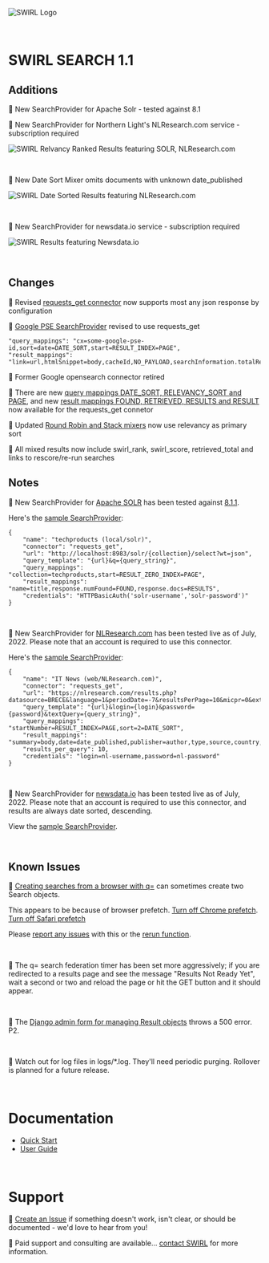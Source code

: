 ![SWIRL Logo](./images/swirl_logo_notext_200.jpg)

<br/>

# SWIRL SEARCH 1.1

## Additions

:small_blue_diamond: New SearchProvider for Apache Solr - tested against 8.1

:small_blue_diamond: New SearchProvider for Northern Light's NLResearch.com service - subscription required

![SWIRL Relvancy Ranked Results featuring SOLR, NLResearch.com](https://raw.githubusercontent.com/sidprobstein/swirl-search/main/docs/images/swirl_results_solr_nlresearch.png) 

<br/>

:small_blue_diamond: New Date Sort Mixer omits documents with unknown date_published

![SWIRL Date Sorted Results featuring NLResearch.com](https://raw.githubusercontent.com/sidprobstein/swirl-search/main/docs/images/swirl_results_date_mixer.png) 

<br/>

:small_blue_diamond: New SearchProvider for newsdata.io service - subscription required

![SWIRL Results featuring Newsdata.io](https://raw.githubusercontent.com/sidprobstein/swirl-search/main/docs/images/swirl_results_newsdata_io.png)

<br/>

## Changes

:small_blue_diamond: Revised [requests_get connector](../swirl/connectors/requests_get.py) now supports most any json response by configuration

:small_blue_diamond: [Google PSE SearchProvider](../SearchProviders/google_pse.json) revised to use requests_get

```
"query_mappings": "cx=some-google-pse-id,sort=date=DATE_SORT,start=RESULT_INDEX=PAGE",
"result_mappings": "link=url,htmlSnippet=body,cacheId,NO_PAYLOAD,searchInformation.totalResults=FOUND,queries.request[0].count=RETRIEVED,items=RESULTS"
```

:small_blue_diamond: Former Google opensearch connector retired

:small_blue_diamond: There are new [query mappings DATE_SORT, RELEVANCY_SORT and PAGE](https://github.com/sidprobstein/swirl-search/wiki/2.-User-Guide#query-mappings), and new [result mappings FOUND, RETRIEVED, RESULTS and RESULT](https://github.com/sidprobstein/swirl-search/wiki/2.-User-Guide#result-mappings) now available for the requests_get connetor

:small_blue_diamond: Updated [Round Robin and Stack mixers](https://github.com/sidprobstein/swirl-search/wiki/2.-User-Guide#mixers) now use relevancy as primary sort

:small_blue_diamond: All mixed results now include swirl_rank, swirl_score, retrieved_total and links to rescore/re-run searches

## Notes

:small_blue_diamond: New SearchProvider for [Apache SOLR](https://solr.apache.org/) has been tested against [8.1.1](https://solr.apache.org/downloads.html). 

Here's the [sample SearchProvider](../SearchProviders/solr_with_auth.json):

```
{
    "name": "techproducts (local/solr)",
    "connector": "requests_get",
    "url": "http://localhost:8983/solr/{collection}/select?wt=json",
    "query_template": "{url}&q={query_string}",
    "query_mappings": "collection=techproducts,start=RESULT_ZERO_INDEX=PAGE",
    "result_mappings": "name=title,response.numFound=FOUND,response.docs=RESULTS",
    "credentials": "HTTPBasicAuth('solr-username','solr-password')"
}
```

<br/>

:small_blue_diamond: New SearchProvider for [NLResearch.com](https://www.nlresearch.com/) has been tested live as of July, 2022. Please note that an account is required to use this connector.

Here's the [sample SearchProvider](../SearchProviders/nlresearch.json):

```
{
    "name": "IT News (web/NLResearch.com)",
    "connector": "requests_get",
    "url": "https://nlresearch.com/results.php?datasource=BRECE&language=1&periodDate=-7&resultsPerPage=10&micpr=0&extended=1&output=json",
    "query_template": "{url}&login={login}&password={password}&textQuery={query_string}",
    "query_mappings": "startNumber=RESULT_INDEX=PAGE,sort=2=DATE_SORT",
    "result_mappings": "summary=body,date=date_published,publisher=author,type,source,country,language,NO_PAYLOAD,header.@attributes.total_documents=FOUND,result_list.result=RESULTS,document=RESULT",
    "results_per_query": 10,
    "credentials": "login=nl-username,password=nl-password"
}
```

<br/>

:small_blue_diamond: New SearchProvider for [newsdata.io](https://www.newsdata.io/) has been tested live as of July, 2022. Please note that an account is required to use this connector, and results are always date sorted, descending.

View the [sample SearchProvider](../SearchProviders/newsdata_api.json).

<br/>

## Known Issues

:small_blue_diamond: [Creating searches from a browser with q=](https://github.com/sidprobstein/swirl-search/wiki/2.-User-Guide#creating-a-search-object-with-a-url-and-qquery_string) can sometimes create two Search objects. 

This appears to be because of browser prefetch. [Turn off Chrome prefetch](https://www.technipages.com/google-chrome-prefetch). [Turn off Safari prefetch](https://stackoverflow.com/questions/29214246/how-to-turn-off-safaris-prefetch-feature)

Please [report any issues](https://github.com/sidprobstein/swirl-search/issues/) with this or the [rerun function](USER_GUIDE.md#re-starting-re-running--re-trying-a-search).

<br/>

:small_blue_diamond: The q= search federation timer has been set more aggressively; if you are redirected to a results page and see the message "Results Not Ready Yet", wait a second or two and reload the page or hit the GET button and it should appear.

<br/>

:small_blue_diamond: The [Django admin form for managing Result objects](http://localhost:8000/admin/swirl/result/) throws a 500 error. P2.

<br/>

:small_blue_diamond: Watch out for log files in logs/*.log. They'll need periodic purging. Rollover is planned for a future release.

<br/>

# Documentation

* [Quick Start](https://github.com/sidprobstein/swirl-search/wiki/1.-Quick-Start)
* [User Guide](https://github.com/sidprobstein/swirl-search/wiki/2.-User-Guide)

<br/>

# Support

:small_blue_diamond: [Create an Issue](https://github.com/sidprobstein/swirl-search/issues) if something doesn't work, isn't clear, or should be documented - we'd love to hear from you!

:small_blue_diamond: Paid support and consulting are available... [contact SWIRL](mailto:swirl@probstein.com) for more information.
